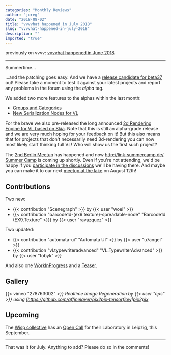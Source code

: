```yaml
---
categories: "Monthly Reviews"
author: "joreg"
date: "2018-08-02"
title: "vvvvhat happened in July 2018"
slug: "vvvvhat-happened-in-july-2018"
description: ""
imported: "true"
---
```



previously on vvvv: [vvvvhat happened in June 2018](/blog/2018/vvvvhat-happened-in-june-2018)

---

Summertime...

...and the patching goes easy. And we have a [release candidate for beta37](/blog/2018/beta37-release-candidate) out! Please take a moment to test it against your latest projects and report any problems in the forum using the *alpha* tag. 

We added two more features to the alphas within the last month:
* [Groups and Categories](/blog/2018/vl-groups-and-categories)
* [New Serialization Nodes for VL](/blog/2018/vl-serialization)

For the brave we also pre-released the long announced [2d Rendering Engine for VL based on Skia](/blog/2018/vl.skia). Note that this is still an alpha-grade release and we are very much hoping for your feedback on it! But this also means that for projects that don't necessarily need 3d-rendering you can now most likely start thinking full VL! Who will show us the first such project?

The [2nd Berlin Meetup](https://vvvv.org/404) has happened and now [http://link-summercamp.de/ Summer Camp](http://link-summercamp.de/) is coming up shortly. Even if you're not attending, we'd be happy if you [participate in the discussions](/blog/2018/link-summercamp-presenting-the-topics) we'll be having there. And maybe you can make it to our next [meetup at the lake](/blog/2018/3-berlin-vvvv-meetup-at-link-open-sunday) on August 12th!

## Contributions
<!--{SPLIT()}-->
Two new: 
* {{< contribution "Scenegraph" >}} by {{< user "woei" >}}
* {{< contribution "barcode1d-(ex9.texture)-spreadable-node" "Barcode1d (EX9.Texture" >}}) by {{< user "ravazquez" >}}
<!--~~~-->
Two updated:
* {{< contribution "automata-ui" "Automata UI" >}} by {{< user "u7angel" >}}
* {{< contribution "vl.typewriteradvanced" "VL.TypewriterAdvanced" >}} by {{< user "tobyk" >}}
<!--{SPLIT}-->

And also one [WorkInProgress](https://discourse.vvvv.org/t/vlml/16539) and a [Teaser](/blog/opacity-layers-demo).

## Gallery
{{< vimeo "278763002" >}}
*Realtime Image Regeneration by {{< user "eps" >}} using [https://github.com/affinelayer/pix2pix-tensorflow|pix2pix*

## Upcoming
The [Wisp collective](http://wisp-kollektiv.de/) has an [Open Call](/blog/2018/open-call-wisp-laboratory-18) for their Laboratory in Leipzig, this September.

---
That was it for July. Anything to add? Please do so in the comments!